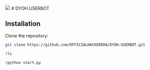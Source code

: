 <img src="https://readme-typing-svg.herokuapp.com?color=FF0000&width=420&lines=⚠️𝗙𝗢𝗥𝗞+𝗧𝗛𝗜𝗦+𝗥𝗘𝗣𝗢+𝗙𝗜𝗥𝗦𝗧𝗟𝗬⚠️">
# DYOH.USERBOT

## Installation

Clone the repository:
```bash
git clone https://github.com/OFFICIALHACKERERA/DYOH.USERBOT.git
```


```bash
!ls
```


```bash 
!python start.py
```
